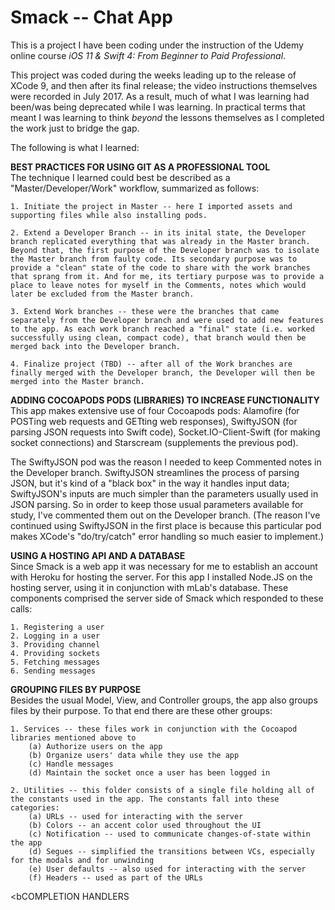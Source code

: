 # Smack -- Chat App
This is a project I have been coding under the instruction of the Udemy online course <i>iOS 11 & Swift 4: From Beginner to Paid Professional</i>. 

This project was coded during the weeks leading up to the release of XCode 9, and then after its final release; the video instructions themselves were recorded in July 2017. As a result, much of what I was learning had been/was being deprecated while I was learning. In practical terms that meant I was learning to think *beyond* the lessons themselves as I completed the work just to bridge the gap.

The following is what I learned:

<b>BEST PRACTICES FOR USING GIT AS A PROFESSIONAL TOOL</b><br>
The technique I learned could best be described as a "Master/Developer/Work" workflow, summarized as follows:

	1. Initiate the project in Master -- here I imported assets and supporting files while also installing pods.

	2. Extend a Developer Branch -- in its inital state, the Developer branch replicated everything that was already in the Master branch. Beyond that, the first purpose of the Developer branch was to isolate the Master branch from faulty code. Its secondary purpose was to provide a "clean" state of the code to share with the work branches that sprang from it. And for me, its tertiary purpose was to provide a place to leave notes for myself in the Comments, notes which would later be excluded from the Master branch.

	3. Extend Work branches -- these were the branches that came separately from the Developer branch and were used to add new features to the app. As each work branch reached a "final" state (i.e. worked successfully using clean, compact code), that branch would then be merged back into the Developer branch.

	4. Finalize project (TBD) -- after all of the Work branches are finally merged with the Developer branch, the Developer will then be merged into the Master branch.

<b>ADDING COCOAPODS PODS (LIBRARIES) TO INCREASE FUNCTIONALITY</b><br>
This app makes extensive use of four Cocoapods pods: Alamofire (for POSTing web requests and GETting web responses), SwiftyJSON (for parsing JSON requests into Swift code), Socket.IO-Client-Swift (for making socket connections) and Starscream (supplements the previous pod). 

The SwiftyJSON pod was the reason I needed to keep Commented notes in the Developer branch. SwiftyJSON streamlines the process of parsing  JSON, but it's kind of a "black box" in the way it handles input data; SwiftyJSON's inputs are much simpler than the parameters usually used in JSON parsing. So in order to keep those usual parameters available for study, I've commented them out on the Developer branch. (The reason I've continued using SwiftyJSON in the first place is because this particular pod makes XCode's "do/try/catch" error handling so much easier to implement.)

<b>USING A HOSTING API AND A DATABASE</b><br>
Since Smack is a web app it was necessary for me to establish an account with Heroku for hosting the server. For this app I installed Node.JS on the hosting server, using it in conjunction with mLab's database. These components comprised the server side of Smack which responded to these calls:

	1. Registering a user	
	2. Logging in a user	
	3. Providing channel
	4. Providing sockets
	5. Fetching messages
	6. Sending messages
  
 <b>GROUPING FILES BY PURPOSE</b><br>
 Besides the usual Model, View, and Controller groups, the app also groups files by their purpose. To that end there are these other groups:
 
 	1. Services -- these files work in conjunction with the Cocoapod libraries mentioned above to 
		(a) Authorize users on the app
		(b) Organize users' data while they use the app
		(c) Handle messages
		(d) Maintain the socket once a user has been logged in
		
	2. Utilities -- this folder consists of a single file holding all of the constants used in the app. The constants fall into these 			categories:
		(a) URLs -- used for interacting with the server
		(b) Colors -- an accent color used throughout the UI
		(c) Notification -- used to communicate changes-of-state within the app
		(d) Segues -- simplified the transitions between VCs, especially for the modals and for unwinding
		(e) User defaults -- also used for interacting with the server
		(f) Headers -- used as part of the URLs
		
<bCOMPLETION HANDLERS</b><br>
  





